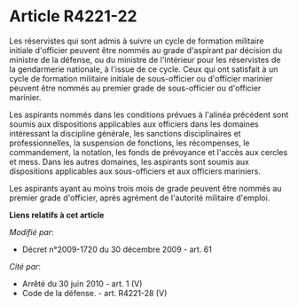 # Article R4221-22

Les réservistes qui sont admis à suivre un cycle de formation militaire initiale d'officier peuvent être nommés au grade
d'aspirant par décision du ministre de la défense, ou du ministre de l'intérieur pour les réservistes de la gendarmerie
nationale, à l'issue de ce cycle. Ceux qui ont satisfait à un cycle de formation militaire initiale de sous-officier ou
d'officier marinier peuvent être nommés au premier grade de sous-officier ou d'officier marinier.

Les aspirants nommés dans les conditions prévues à l'alinéa précédent sont soumis aux dispositions applicables aux officiers
dans les domaines intéressant la discipline générale, les sanctions disciplinaires et professionnelles, la suspension de
fonctions, les récompenses, le commandement, la notation, les fonds de prévoyance et l'accès aux cercles et mess. Dans les
autres domaines, les aspirants sont soumis aux dispositions applicables aux sous-officiers et aux officiers mariniers.

Les aspirants ayant au moins trois mois de grade peuvent être nommés au premier grade d'officier, après agrément de
l'autorité militaire d'emploi.

**Liens relatifs à cet article**

_Modifié par_:

  - Décret n°2009-1720 du 30 décembre 2009 - art. 61

_Cité par_:

  - Arrêté du 30 juin 2010 - art. 1 (V)
  - Code de la défense. - art. R4221-28 (V)
